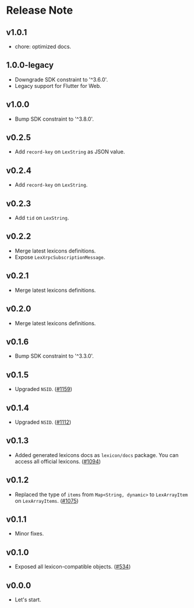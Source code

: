 # Release Note

## v1.0.1

- chore: optimized docs.

## 1.0.0-legacy

- Downgrade SDK constraint to '^3.6.0'.
- Legacy support for Flutter for Web.

## v1.0.0

- Bump SDK constraint to '^3.8.0'.

## v0.2.5

- Add `record-key` on `LexString` as JSON value.

## v0.2.4

- Add `record-key` on `LexString`.

## v0.2.3

- Add `tid` on `LexString`.

## v0.2.2

- Merge latest lexicons definitions.
- Expose `LexXrpcSubscriptionMessage`.

## v0.2.1

- Merge latest lexicons definitions.

## v0.2.0

- Merge latest lexicons definitions.

## v0.1.6

- Bump SDK constraint to '^3.3.0'.

## v0.1.5

- Upgraded `NSID`. ([#1159](https://github.com/myConsciousness/atproto.dart/issues/1159))

## v0.1.4

- Upgraded `NSID`. ([#1112](https://github.com/myConsciousness/atproto.dart/issues/1112))

## v0.1.3

- Added generated lexicons docs as `lexicon/docs` package. You can access all official lexicons. ([#1094](https://github.com/myConsciousness/atproto.dart/issues/1094))

## v0.1.2

- Replaced the type of `items` from `Map<String, dynamic>` to `LexArrayItem` on `LexArrayItems`. ([#1075](https://github.com/myConsciousness/atproto.dart/issues/1075))

## v0.1.1

- Minor fixes.

## v0.1.0

- Exposed all lexicon-compatible objects. ([#534](https://github.com/myConsciousness/atproto.dart/issues/534))

## v0.0.0

- Let's start.
